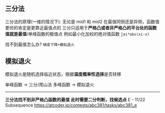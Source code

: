 ## 三分法

三分法的原理(一维的情况下):
无论是 mid1 和 mid2 在最值同侧还是异侧，函数值更优的肯定是更靠近最值点的
三分只适用于**严格凸或者非严格凸的平台处的函数值就是最值**/单峰函数的极值点
例如最小化加权的绝对值函数 `∑ai*abs(xi-x)`

找不到最值怎么办?
`梯度下降+模拟退火`

## 模拟退火

模拟退火是随机选择临近状态，根据**温度概率性选择**是否转移

单峰函数 -> 三分/爬山法
多峰函数 -> 模拟退火

---

**三分法找不到非严格凸函数的最值**
**此时需要二分判断，找候选点**
E - 11/22 Subsequence
https://atcoder.jp/contests/abc381/tasks/abc381_e
